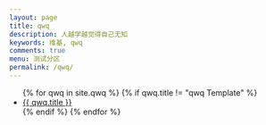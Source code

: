 ```yaml
---
layout: page
title: qwq
description: 人越学越觉得自己无知
keywords: 维基, qwq
comments: true
menu: 测试分区
permalink: /qwq/
---
```


<!-- > 记多少命令和快捷键会让脑袋爆炸呢？ -->

<ul class="listing">
{% for qwq in site.qwq %}
{% if qwq.title != "qwq Template" %}
<li class="listing-item"><a href="{{ site.url }}{{ qwq.url }}">{{ qwq.title }}</a></li>
{% endif %}
{% endfor %}
</ul>
